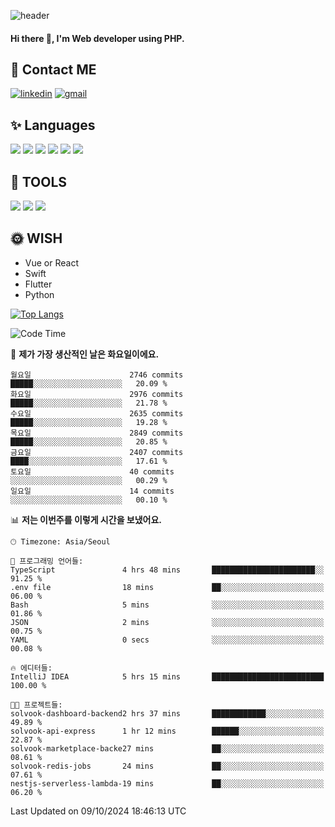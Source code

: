 ![header](https://capsule-render.vercel.app/api?type=waving&color=auto&height=300&section=header&text=Elin&fontSize=90&animation=twinkling)

#### Hi there 👋, I'm <b>Web developer</b> using PHP. ####

<!--
- 🔭 I’m currently working on Uniwill
- 🌱 I’m currently learning Vue or React or Python.
-->

<!---#### I am PHP developer --->

## 💌 Contact ME ###
[<img src='https://img.shields.io/badge/-EunjiKo-%230A66C2?style=flat-square&logo=LinkedIn&logoColor=white' alt='linkedin'>](https://www.linkedin.com/in/https://www.linkedin.com/in/eunji-ko-00a907164//)  [<img src='https://img.shields.io/badge/-einee214%40gmail.com-%23EA4335?style=flat-square&logo=Gmail&logoColor=white' alt='gmail'>](einee214@gmail.com)  


## ✨ Languages
<img src='https://img.shields.io/badge/-PHP-%23777BB4?style=for-the-badge&logo=PHP&logoColor=white'> <img src='https://img.shields.io/badge/-Laravel-%23FF2D20?style=for-the-badge&logo=Laravel&logoColor=white'> <img src='https://img.shields.io/badge/Jquery-%230769AD?style=for-the-badge&logo=Jquery&logoColor=white'> <img src='https://img.shields.io/badge/CSS3-%231572B6?style=for-the-badge&logo=CSS3&logoColor=white'> <img src='https://img.shields.io/badge/Bootstrap-%237952B3?style=for-the-badge&logo=Bootstrap&logoColor=white' > <img src='https://img.shields.io/badge/MySQL-%234479A1?style=for-the-badge&logo=MySQL&logoColor=white' >

## 🌷 TOOLS
<img src='https://img.shields.io/badge/PHPSTORM-%23000000?style=for-the-badge&logo=PhpStorm&logoColor=white' > <img src='https://img.shields.io/badge/GitLab-%23FCA121?style=for-the-badge&logo=GitLab&logoColor=white' > <img src='https://img.shields.io/badge/GitHub-%23181717?style=for-the-badge&logo=GitHub&logoColor=white'>


## 🌞 WISH
- Vue or React
- Swift
- Flutter
- Python


[![Top Langs](https://github-readme-stats.vercel.app/api/top-langs/?username=ein214&layout=compact)](https://github.com/anuraghazra/github-readme-stats)

<!--START_SECTION:waka-->
![Code Time](http://img.shields.io/badge/Code%20Time-3%2C809%20hrs%2032%20mins-blue)

📅 **제가 가장 생산적인 날은 화요일이에요.** 

```text
월요일                      2746 commits        █████░░░░░░░░░░░░░░░░░░░░   20.09 % 
화요일                      2976 commits        █████░░░░░░░░░░░░░░░░░░░░   21.78 % 
수요일                      2635 commits        █████░░░░░░░░░░░░░░░░░░░░   19.28 % 
목요일                      2849 commits        █████░░░░░░░░░░░░░░░░░░░░   20.85 % 
금요일                      2407 commits        ████░░░░░░░░░░░░░░░░░░░░░   17.61 % 
토요일                      40 commits          ░░░░░░░░░░░░░░░░░░░░░░░░░   00.29 % 
일요일                      14 commits          ░░░░░░░░░░░░░░░░░░░░░░░░░   00.10 % 
```


📊 **저는 이번주를 이렇게 시간을 보냈어요.** 

```text
🕑︎ Timezone: Asia/Seoul

💬 프로그래밍 언어들: 
TypeScript               4 hrs 48 mins       ███████████████████████░░   91.25 % 
.env file                18 mins             ██░░░░░░░░░░░░░░░░░░░░░░░   06.00 % 
Bash                     5 mins              ░░░░░░░░░░░░░░░░░░░░░░░░░   01.86 % 
JSON                     2 mins              ░░░░░░░░░░░░░░░░░░░░░░░░░   00.75 % 
YAML                     0 secs              ░░░░░░░░░░░░░░░░░░░░░░░░░   00.08 % 

🔥 에디터들: 
IntelliJ IDEA            5 hrs 15 mins       █████████████████████████   100.00 % 

🐱‍💻 프로젝트들: 
solvook-dashboard-backend2 hrs 37 mins       ████████████░░░░░░░░░░░░░   49.89 % 
solvook-api-express      1 hr 12 mins        ██████░░░░░░░░░░░░░░░░░░░   22.87 % 
solvook-marketplace-backe27 mins             ██░░░░░░░░░░░░░░░░░░░░░░░   08.61 % 
solvook-redis-jobs       24 mins             ██░░░░░░░░░░░░░░░░░░░░░░░   07.61 % 
nestjs-serverless-lambda-19 mins             ██░░░░░░░░░░░░░░░░░░░░░░░   06.20 % 
```


 Last Updated on 09/10/2024 18:46:13 UTC
<!--END_SECTION:waka-->

<!---![GitHub stats](https://github-readme-stats.vercel.app/api?username=ein214&show_icons=true&theme=dracula)  --->



